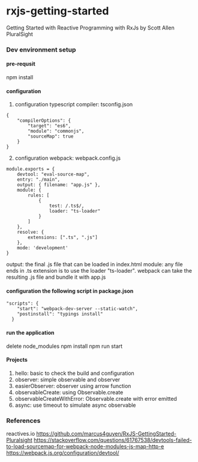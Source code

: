 # rxjs-getting-started
Getting Started with Reactive Programming with RxJs by Scott Allen PluralSight
### Dev environment setup
#### pre-requsit
npm install

#### configuration
1. configuration typescript compiler: tsconfig.json
```
{
    "compilerOptions": {
        "target": "es6",
        "module": "commonjs",
        "sourceMap": true
    }
}
```
2. configuration webpack: webpack.config.js
```
module.exports = {
    devtool: "eval-source-map",
    entry: "./main",
    output: { filename: "app.js" },
    module: {
        rules: [
            {
                test: /.ts$/,
                loader: "ts-loader"
            }
        ]
    },
    resolve: {
        extensions: [".ts", ".js"]
    },
    mode: 'development'
}
```
 output: the final .js file that can be loaded in index.html
 module: any file ends in .ts extension is to use the loader "ts-loader". webpack can take the resulting .js file and bundle it with app.js

#### configuration the following script in package.json
```
"scripts": {
    "start": "webpack-dev-server --static-watch",
    "postinstall": "typings install"
  }
  ```

#### run the application
delete node_modules
npm install
npm run start

#### Projects
1. hello: basic to check the build and configuration 
2. observer: simple observable and observer
3. easierObserver: observer using arrow function
4. observableCreate: using Observable.create
5. observableCreateWithError: Observable.create with error emitted
6. async: use timeout to simulate async observable

### References
reactives.io
https://github.com/marcus4guyen/RxJS-GettingStarted-Pluralsight
https://stackoverflow.com/questions/61767538/devtools-failed-to-load-sourcemap-for-webpack-node-modules-js-map-http-e
https://webpack.js.org/configuration/devtool/
